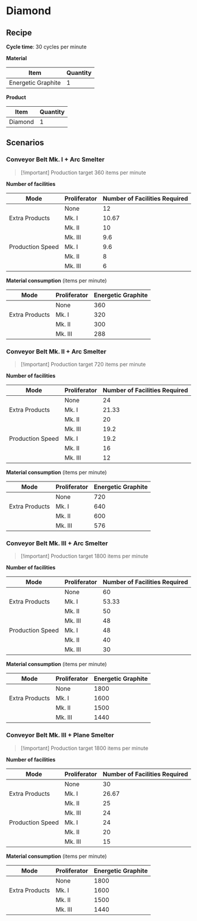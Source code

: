 # Diamond

## Recipe

**Cycle time**: 30 cycles per minute

**Material**

| Item               | Quantity |
| ------------------ | -------- |
| Energetic Graphite | 1        |

**Product**

| Item    | Quantity |
| ------- | -------- |
| Diamond | 1        |

## Scenarios

### Conveyor Belt Mk. I + Arc Smelter

> [!important] Production target
> 360 items per minute

**Number of facilities**

| Mode             | Proliferator | Number of Facilities Required |
| ---------------- | ------------ | ----------------------------- |
|                  | None         | 12                            |
| Extra Products   | Mk. I        | 10.67                         |
|                  | Mk. II       | 10                            |
|                  | Mk. III      | 9.6                           |
| Production Speed | Mk. I        | 9.6                           |
|                  | Mk. II       | 8                             |
|                  | Mk. III      | 6                             |

**Material consumption** (items per minute)

| Mode           | Proliferator | Energetic Graphite |
| -------------- | ------------ | ------------------ |
|                | None         | 360                |
| Extra Products | Mk. I        | 320                |
|                | Mk. II       | 300                |
|                | Mk. III      | 288                |

### Conveyor Belt Mk. II + Arc Smelter

> [!important] Production target
> 720 items per minute

**Number of facilities**

| Mode             | Proliferator | Number of Facilities Required |
| ---------------- | ------------ | ----------------------------- |
|                  | None         | 24                            |
| Extra Products   | Mk. I        | 21.33                         |
|                  | Mk. II       | 20                            |
|                  | Mk. III      | 19.2                          |
| Production Speed | Mk. I        | 19.2                          |
|                  | Mk. II       | 16                            |
|                  | Mk. III      | 12                            |

**Material consumption** (items per minute)

| Mode           | Proliferator | Energetic Graphite |
| -------------- | ------------ | ------------------ |
|                | None         | 720                |
| Extra Products | Mk. I        | 640                |
|                | Mk. II       | 600                |
|                | Mk. III      | 576                |

### Conveyor Belt Mk. III + Arc Smelter

> [!important] Production target
> 1800 items per minute

**Number of facilities**

| Mode             | Proliferator | Number of Facilities Required |
| ---------------- | ------------ | ----------------------------- |
|                  | None         | 60                            |
| Extra Products   | Mk. I        | 53.33                         |
|                  | Mk. II       | 50                            |
|                  | Mk. III      | 48                            |
| Production Speed | Mk. I        | 48                            |
|                  | Mk. II       | 40                            |
|                  | Mk. III      | 30                            |

**Material consumption** (items per minute)

| Mode           | Proliferator | Energetic Graphite |
| -------------- | ------------ | ------------------ |
|                | None         | 1800               |
| Extra Products | Mk. I        | 1600               |
|                | Mk. II       | 1500               |
|                | Mk. III      | 1440               |

### Conveyor Belt Mk. III + Plane Smelter

> [!important] Production target
> 1800 items per minute

**Number of facilities**

| Mode             | Proliferator | Number of Facilities Required |
| ---------------- | ------------ | ----------------------------- |
|                  | None         | 30                            |
| Extra Products   | Mk. I        | 26.67                         |
|                  | Mk. II       | 25                            |
|                  | Mk. III      | 24                            |
| Production Speed | Mk. I        | 24                            |
|                  | Mk. II       | 20                            |
|                  | Mk. III      | 15                            |

**Material consumption** (items per minute)

| Mode           | Proliferator | Energetic Graphite |
| -------------- | ------------ | ------------------ |
|                | None         | 1800               |
| Extra Products | Mk. I        | 1600               |
|                | Mk. II       | 1500               |
|                | Mk. III      | 1440               |
